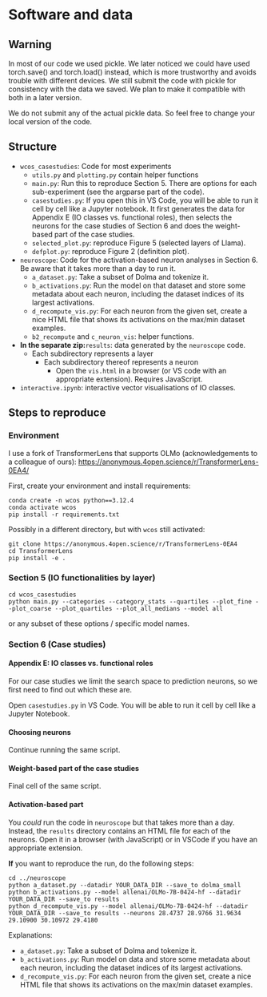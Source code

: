 # Software and data

## Warning

In most of our code we used pickle.
We later noticed we could have used torch.save() and torch.load() instead,
which is more trustworthy and avoids trouble with different devices.
We still submit the code with pickle for consistency with the data we saved.
We plan to make it compatible with both in a later version.

We do not submit any of the actual pickle data.
So feel free to change your local version of the code.

## Structure

* ```wcos_casestudies```: Code for most experiments
  * ```utils.py``` and ```plotting.py``` contain helper functions
  * ```main.py```: Run this to reproduce Section 5. There are options for each sub-experiment (see the argparse part of the code).
  * ```casestudies.py```: If you open this in VS Code, you will be able to run it cell by cell like a Jupyter notebook. It first generates the data for Appendix E (IO classes vs. functional roles), then selects the neurons for the case studies of Section 6 and does the weight-based part of the case studies.
  * ```selected_plot.py```: reproduce Figure 5 (selected layers of Llama).
  * ```defplot.py```: reproduce Figure 2 (definition plot).
* ```neuroscope```: Code for the activation-based neuron analyses in Section 6. Be aware that it takes more than a day to run it.
  * ```a_dataset.py```: Take a subset of Dolma and tokenize it.
  * ```b_activations.py```: Run the model on that dataset and store some metadata about each neuron, including the dataset indices of its largest activations.
  * ```d_recompute_vis.py```: For each neuron from the given set, create a nice HTML file that shows its activations on the max/min dataset examples.
  * ```b2_recompute``` and ```c_neuron_vis```: helper functions.
* **In the separate zip:**```results```: data generated by the ```neuroscope``` code.
  * Each subdirectory represents a layer
    * Each subdirectory thereof represents a neuron
      * Open the ```vis.html``` in a browser (or VS code with an appropriate extension). Requires JavaScript.
* ```interactive.ipynb```: interactive vector visualisations of IO classes.

## Steps to reproduce

### Environment

I use a fork of TransformerLens that supports OLMo
(acknowledgements to a colleague of ours):
https://anonymous.4open.science/r/TransformerLens-0EA4/

First, create your environment and install requirements:

```[bash]
conda create -n wcos python==3.12.4
conda activate wcos
pip install -r requirements.txt
```

Possibly in a different directory,
but with ```wcos``` still activated:

```[bash]
git clone https://anonymous.4open.science/r/TransformerLens-0EA4
cd TransformerLens
pip install -e .
```

### Section 5 (IO functionalities by layer)

```[bash]
cd wcos_casestudies
python main.py --categories --category_stats --quartiles --plot_fine --plot_coarse --plot_quartiles --plot_all_medians --model all
```

or any subset of these options / specific model names.

### Section 6 (Case studies)

#### Appendix E: IO classes vs. functional roles

For our case studies we limit the search space to prediction neurons,
so we first need to find out which these are.

Open ```casestudies.py``` in VS Code.
You will be able to run it cell by cell like a Jupyter Notebook.

#### Choosing neurons

Continue running the same script.

#### Weight-based part of the case studies

Final cell of the same script.

#### Activation-based part

You *could* run the code in ```neuroscope``` but that takes more than a day.
Instead, the ```results``` directory contains an HTML file for each of the neurons.
Open it in a browser (with JavaScript) or in VSCode if you have an appropriate extension.

**If** you want to reproduce the run, do the following steps:

```[bash]
cd ../neuroscope
python a_dataset.py --datadir YOUR_DATA_DIR --save_to dolma_small
python b_activations.py --model allenai/OLMo-7B-0424-hf --datadir YOUR_DATA_DIR --save_to results
python d_recompute_vis.py --model allenai/OLMo-7B-0424-hf --datadir YOUR_DATA_DIR --save_to results --neurons 28.4737 28.9766 31.9634 29.10900 30.10972 29.4180
```

Explanations:

* ```a_dataset.py```: Take a subset of Dolma and tokenize it.
* ```b_activations.py```: Run model on data and store some metadata about each neuron, including the dataset indices of its largest activations.
* ```d_recompute_vis.py```: For each neuron from the given set, create a nice HTML file that shows its activations on the max/min dataset examples.

